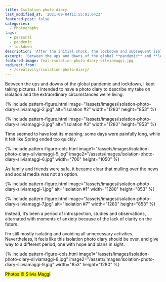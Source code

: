```yaml
---
title: Isolation photo diary
last_modified_at: '2021-09-04T11:55:01.642Z'
featured-post: false
categories:
  - Photography
tags:
  - personal
  - pandemic
  - lockdown
description: 'After the initial shock, the lockdown and subsequent isolation prompted me to point the lens to my emotions and immediate surroundings.'
excerpt: 'Between the ups and downs of the global **pandemic** and **lockdown**, I kept taking pictures. I intended to have a **photo diary** to describe my take on **isolation** and the extraordinary circumstances we’re living.'
featured-image: feat-isolation-photo-diary-silviamaggi.jpg
redirect_from:
  - /creativity/isolation-photo-diary/
---
```


<p class="lead">Between the ups and downs of the global pandemic and lockdown, I kept taking pictures. I intended to have a photo diary to describe my take on isolation and the extraordinary circumstances we’re living.</p>

{% include pattern-figure.html image="/assets/images/isolation-photo-diary-silviamaggi-2.jpg" alt="Isolation #2" width="1280" height="853" %}

{% include pattern-figure.html image="/assets/images/isolation-photo-diary-silviamaggi-3.jpg" alt="Isolation #3" width="1280" height="853" %}

<!-- {% include pattern-figure.html image="/assets/images/isolation-photo-diary-silviamaggi-4.jpg" alt="Isolation #4" width="1280" height="853" %} -->

Time seemed to have lost its meaning; some days were painfully long, while it felt like Spring ended too quickly.

{% include pattern-figure-cols.html image1="/assets/images/isolation-photo-diary-silviamaggi-5.jpg" image2="/assets/images/isolation-photo-diary-silviamaggi-6.jpg" width="700" height="1050" %}

As family and friends were safe, it became clear that mulling over the news and social media was not an option.

{% include pattern-figure.html image="/assets/images/isolation-photo-diary-silviamaggi-1.jpg" alt="Isolation #1" width="1280" height="853" %}

{% include pattern-figure.html image="/assets/images/isolation-photo-diary-silviamaggi-7.jpg" alt="Isolation #7" width="1280" height="853" %}

Instead, it’s been a period of introspection, studies and observations, alternated with moments of anxiety because of the lack of clarity on the future.

I’m still mostly isolating and avoiding all unnecessary activities. Nevertheless, it feels like this isolation photo diary should be over, and give way to a different period, one with hope and plans in sight.

{% include pattern-figure-cols.html image1="/assets/images/isolation-photo-diary-silviamaggi-8.jpg" image2="/assets/images/isolation-photo-diary-silviamaggi-9.jpg" width="853" height="1280" %}

<p class="detached"><mark class="highlight small">Photos &copy; Silvia Maggi</mark></p>
